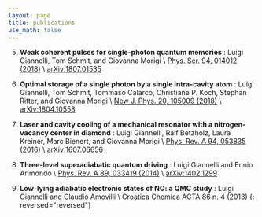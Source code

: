 ```yaml
---
layout: page
title: publications
use_math: false
---
```


5. **Weak coherent pulses for single-photon quantum memories**
:   Luigi Giannelli, Tom Schmit, and Giovanna Morigi \\
    [Phys. Scr. 94, 014012 (2018)](https://iopscience.iop.org/article/10.1088/1402-4896/aaee36/meta) \\
    [arXiv:1807.01535](https://arxiv.org/abs/1807.01535)
           
4. **Optimal storage of a single photon by a single intra-cavity atom**
:   Luigi Giannelli, Tom Schmit, Tommaso Calarco, Christiane P. Koch, Stephan Ritter, and Giovanna Morigi \\
    [New J. Phys. 20, 105009 (2018)](https://iopscience.iop.org/article/10.1088/1367-2630/aae725/meta) \\
    [arXiv:1804.10558](https://arxiv.org/abs/1804.10558)
           
3. **Laser and cavity cooling of a mechanical resonator with a nitrogen-vacancy center in diamond**
:   Luigi Giannelli, Ralf Betzholz, Laura Kreiner, Marc Bienert, and Giovanna Morigi \\
    [Phys. Rev. A 94, 053835 (2016)](https://journals.aps.org/pra/abstract/10.1103/PhysRevA.94.053835) \\
    [arXiv:1607.06656](https://arxiv.org/abs/1607.06656)
          
2. **Three-level superadiabatic quantum driving**
:   Luigi Giannelli and Ennio Arimondo \\
    [Phys. Rev. A 89, 033419 (2014)](https://journals.aps.org/pra/abstract/10.1103/PhysRevA.89.033419) \\
    [arXiv:1402.1299](https://arxiv.org/abs/1402.1299)
  
1. **Low-lying adiabatic electronic states of NO: a QMC study**
:   Luigi Giannelli and Claudio Amovilli \\
    [Croatica Chemica ACTA 86 n. 4 (2013)](https://hrcak.srce.hr/index.php?show=clanak&id_clanak_jezik=166560)
{: reversed="reversed"}
